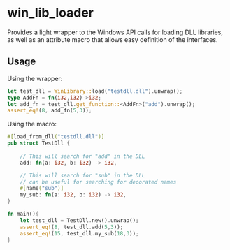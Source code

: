 # win_lib_loader

 Provides a light wrapper to the Windows API calls for loading DLL libraries, as well as an attribute macro that allows easy definition of the interfaces.

 ## Usage
Using the wrapper:

 ```rust
let test_dll = WinLibrary::load("testdll.dll").unwrap();
type AddFn = fn(i32,i32)->i32;
let add_fn = test_dll.get_function::<AddFn>("add").unwrap();
assert_eq!(8, add_fn(5,3));
 ```

Using the macro:

```rust
#[load_from_dll("testdll.dll")]
pub struct TestDll {
    
    // This will search for "add" in the DLL
    add: fn(a: i32, b: i32) -> i32,

    // This will search for "sub" in the DLL
    // can be useful for searching for decorated names
    #[name("sub")]
    my_sub: fn(a: i32, b: i32) -> i32,
}

fn main(){
    let test_dll = TestDll.new().unwrap();
    assert_eq!(8, test_dll.add(5,3));
    assert_eq!(15, test_dll.my_sub(18,3));
}
```
